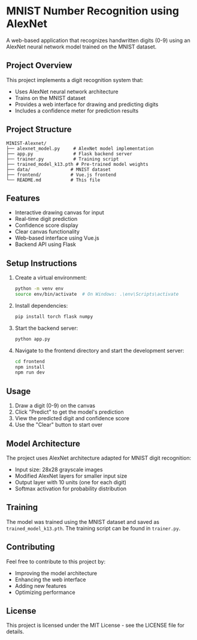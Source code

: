# MNIST Number Recognition using AlexNet

A web-based application that recognizes handwritten digits (0-9) using an AlexNet neural network model trained on the MNIST dataset.

## Project Overview

This project implements a digit recognition system that:
- Uses AlexNet neural network architecture
- Trains on the MNIST dataset
- Provides a web interface for drawing and predicting digits
- Includes a confidence meter for prediction results

## Project Structure

```
MINIST-Alexnet/
├── alexnet_model.py     # AlexNet model implementation
├── app.py               # Flask backend server
├── trainer.py           # Training script
├── trained_model_k13.pth # Pre-trained model weights
├── data/               # MNIST dataset
├── frontend/           # Vue.js frontend
└── README.md           # This file
```

## Features

- Interactive drawing canvas for input
- Real-time digit prediction
- Confidence score display
- Clear canvas functionality
- Web-based interface using Vue.js
- Backend API using Flask

## Setup Instructions

1. Create a virtual environment:
   ```bash
   python -m venv env
   source env/bin/activate  # On Windows: .\env\Scripts\activate
   ```

2. Install dependencies:
   ```bash
   pip install torch flask numpy
   ```

3. Start the backend server:
   ```bash
   python app.py
   ```

4. Navigate to the frontend directory and start the development server:
   ```bash
   cd frontend
   npm install
   npm run dev
   ```

## Usage

1. Draw a digit (0-9) on the canvas
2. Click "Predict" to get the model's prediction
3. View the predicted digit and confidence score
4. Use the "Clear" button to start over

## Model Architecture

The project uses AlexNet architecture adapted for MNIST digit recognition:
- Input size: 28x28 grayscale images
- Modified AlexNet layers for smaller input size
- Output layer with 10 units (one for each digit)
- Softmax activation for probability distribution

## Training

The model was trained using the MNIST dataset and saved as `trained_model_k13.pth`. The training script can be found in `trainer.py`.

## Contributing

Feel free to contribute to this project by:
- Improving the model architecture
- Enhancing the web interface
- Adding new features
- Optimizing performance

## License

This project is licensed under the MIT License - see the LICENSE file for details.
